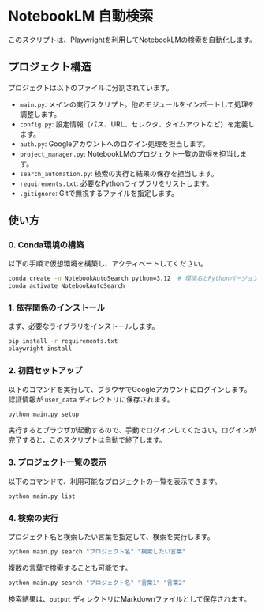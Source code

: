 # NotebookLM 自動検索

このスクリプトは、Playwrightを利用してNotebookLMの検索を自動化します。

## プロジェクト構造

プロジェクトは以下のファイルに分割されています。

- `main.py`: メインの実行スクリプト。他のモジュールをインポートして処理を調整します。
- `config.py`: 設定情報（パス、URL、セレクタ、タイムアウトなど）を定義します。
- `auth.py`: Googleアカウントへのログイン処理を担当します。
- `project_manager.py`: NotebookLMのプロジェクト一覧の取得を担当します。
- `search_automation.py`: 検索の実行と結果の保存を担当します。
- `requirements.txt`: 必要なPythonライブラリをリストします。
- `.gitignore`: Gitで無視するファイルを指定します。

## 使い方

### 0. Conda環境の構築

以下の手順で仮想環境を構築し、アクティベートしてください。

```bash
conda create -n NotebookAutoSearch python=3.12  # 環境名とPythonバージョンは適宜変更してください
conda activate NotebookAutoSearch
```

### 1. 依存関係のインストール

まず、必要なライブラリをインストールします。

```bash
pip install -r requirements.txt
playwright install
```

### 2. 初回セットアップ

以下のコマンドを実行して、ブラウザでGoogleアカウントにログインします。認証情報が `user_data` ディレクトリに保存されます。

```bash
python main.py setup
```

実行するとブラウザが起動するので、手動でログインしてください。ログインが完了すると、このスクリプトは自動で終了します。

### 3. プロジェクト一覧の表示

以下のコマンドで、利用可能なプロジェクトの一覧を表示できます。

```bash
python main.py list
```

### 4. 検索の実行

プロジェクト名と検索したい言葉を指定して、検索を実行します。

```bash
python main.py search "プロジェクト名" "検索したい言葉"
```

複数の言葉で検索することも可能です。

```bash
python main.py search "プロジェクト名" "言葉1" "言葉2"
```

検索結果は、`output` ディレクトリにMarkdownファイルとして保存されます。
